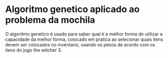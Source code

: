 # Algoritmo genetico aplicado ao problema da mochila
O algoritmo genetico é usado para saber qual é a melhor forma de utilizar a capacidade da melhor forma, colocado em pratica ao selecionar quais itens devem ser colocados
no inventario, usando os pesos de acordo com os itens do jogo the witcher 3.
